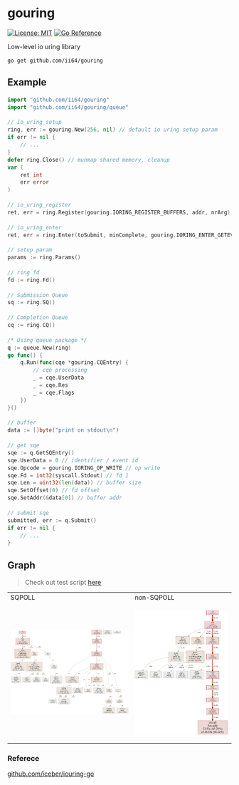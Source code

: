# gouring


[![License: MIT][1]](LICENSE)
[![Go Reference][2]](https://pkg.go.dev/github.com/ii64/gouring)

Low-level io uring library

```
go get github.com/ii64/gouring
```

## Example

```go
import "github.com/ii64/gouring"
import "github.com/ii64/gouring/queue"

// io_uring_setup
ring, err := gouring.New(256, nil) // default io uring setup param
if err != nil {
    // ...
}
defer ring.Close() // munmap shared memory, cleanup
var (
    ret int
    err error
)

// io_uring_register
ret, err = ring.Register(gouring.IORING_REGISTER_BUFFERS, addr, nrArg)

// io_uring_enter
ret, err = ring.Enter(toSubmit, minComplete, gouring.IORING_ENTER_GETEVENTS, nil)

// setup param
params := ring.Params()

// ring fd
fd := ring.Fd()

// Submission Queue
sq := ring.SQ()

// Completion Queue
cq := ring.CQ()

/* Using queue package */
q := queue.New(ring)
go func() {
    q.Run(func(cqe *gouring.CQEntry) {
        // cqe processing
        _ = cqe.UserData
        _ = cqe.Res
        _ = cqe.Flags
    })
}()

// buffer
data := []byte("print on stdout\n")

// get sqe
sqe := q.GetSQEntry()
sqe.UserData = 0 // identifier / event id
sqe.Opcode = gouring.IORING_OP_WRITE // op write
sqe.Fd = int32(syscall.Stdout) // fd 1
sqe.Len = uint32(len(data)) // buffer size
sqe.SetOffset(0) // fd offset
sqe.SetAddr(&data[0]) // buffer addr

// submit sqe
submitted, err := q.Submit()
if err != nil {
    // ...
}
```

## Graph

> Check out test script [here](https://gist.github.com/ii64/3a4e8f5c689bb65b2fb9c5f2b1a5904d)

<table><tr>
<td>SQPOLL</td><td>non-SQPOLL</td>
</tr><tr><td>

![graph sqpoll][3]

</td><td>

![graph non sqpoll][4]

</td></tr></table>



### Referece
[github.com/iceber/iouring-go](https://github.com/iceber/iouring-go)


[1]: https://img.shields.io/badge/License-MIT-yellow.svg
[2]: https://pkg.go.dev/badge/github.com/ii64/gouring.svg
[3]: assets/sqpoll.svg
[4]: assets/nosqpoll.svg